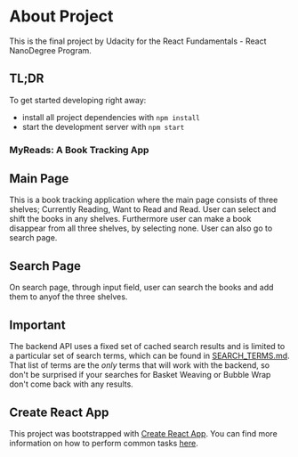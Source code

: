 # About Project

This is the final project by Udacity for the React Fundamentals - React NanoDegree Program.

## TL;DR

To get started developing right away:

* install all project dependencies with `npm install`
* start the development server with `npm start`

### MyReads: A Book Tracking App

## Main Page

This is a book tracking application where the main page consists of three shelves; Currently Reading, Want to Read and Read. User can select and shift the books in any shelves. Furthermore user can make a book disappear from all three shelves, by selecting none.
User can also go to search page.

## Search Page

On search page, through input field, user can search the books and add them to anyof the three shelves.

## Important
The backend API uses a fixed set of cached search results and is limited to a particular set of search terms, which can be found in [SEARCH_TERMS.md](SEARCH_TERMS.md). That list of terms are the _only_ terms that will work with the backend, so don't be surprised if your searches for Basket Weaving or Bubble Wrap don't come back with any results.

## Create React App

This project was bootstrapped with [Create React App](https://github.com/facebookincubator/create-react-app). You can find more information on how to perform common tasks [here](https://github.com/facebookincubator/create-react-app/blob/master/packages/react-scripts/template/README.md).
